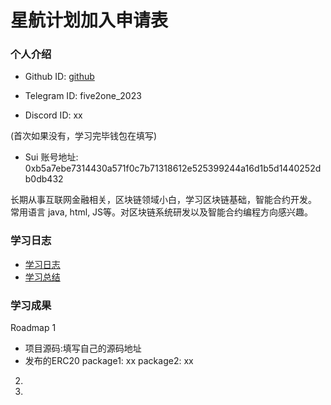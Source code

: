 # 星航计划加入申请表

### 个人介绍

* Github ID: [github](https://github.com/xsbkp)

* Telegram ID: five2one_2023

* Discord ID: xx

(首次如果没有，学习完毕钱包在填写)
* Sui 账号地址: 
0xb5a7ebe7314430a571f0c7b71318612e525399244a16d1b5d1440252db0db432

长期从事互联网金融相关，区块链领域小白，学习区块链基础，智能合约开发。  
常用语言 java, html, JS等。对区块链系统研发以及智能合约编程方向感兴趣。

### 学习日志

- [学习日志](journal.md)
- [学习总结](summary.md)

### 学习成果

Roadmap  1  
- 项目源码:填写自己的源码地址
- 发布的ERC20
package1: xx
package2: xx


2.


3. 

